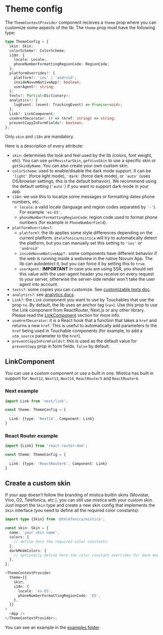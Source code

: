 # Theme config

The `ThemeContextProvider` component receives a `theme` prop where you can customize some aspects of the lib.
The `theme` prop must have the following type:

```ts
type ThemeConfig = {
  skin: Skin;
  colorScheme?: ColorScheme;
  i18n: {
    locale: Locale;
    phoneNumberFormattingRegionCode: RegionCode;
  };
  platformOverrides?: {
    platform?: 'ios' | 'android';
    insideNovumNativeApp?: boolean;
    userAgent?: string;
  };
  texts?: Partial<Dictionary>;
  analytics?: {
    logEvent: (event: TrackingEvent) => Promise<void>;
  };
  Link?: LinkComponent;
  useHrefDecorator: () => (href: string) => string;
  preventCopyInFormFields?: boolean;
};
```

Only `skin` and `i18n` are mandatory.

Here is a description of every attribute:

- `skin`: determines the look and feel used by the lib (colors, font weight, etc). You can use
  `getMovistarSkin`, `getVivoSkin` to use a specific skin or `getSkinByName`. You can also create your own
  custom skin.
- `colorScheme`: used to enable/disable the dark mode support. It can be `'light'` (force light mode),
  `'dark'` (force dark mode), or `'auto'` (uses OS/browser settings, this is the default behavior). We
  recommend using the default setting (`'auto'`) if you want to support dark mode in your app.
- `i18n`: we use this to localize some messages or formatting dates phone numbers, etc.
  - `locale`: a valid locale (language and region codes separated by `'-'`). For example `'es-ES'`.
  - `phoneNumberFormattingRegionCode`: region code used to format phone numbers (for example in
    `PhoneNumberField`).
- `platformOverrides?`:
  - `platform?`: the lib applies some style differences depending on the current platform.
    `@telefonica/mistica` will try to automatically detect the platform, but you can manually set this setting
    to `'ios'` or `'android'`
  - `insideNovumNativeApp?:` some components have different behavior if the web is running inside a webview in
    the native Novum App. The lib can autodetect it, but you can force it by setting this to `true`.
  - `userAgent:` **IMPORTANT** In case you are using SSR, you should set this value with the user-agent header
    you receive on every request to your server, otherwise the server-side render won't take the user agent
    into account.
- `texts?`: some copies you can customize. See [customizable texts doc](./texts.md).
- `analytics?`: see [analytics docs](./analytics.md).
- `Link?`: the `Link` component you want to use by Touchables that use the prop `to`. By default, the lib uses
  an anchor tag (`<a>`). Use this prop to use the Link component from ReactRouter, Next.js or any other
  library. Please read the [LinkComponent](#linkcomponent) section for more info.
- `useHrefDecorator`: it is a React hook that a function that takes a `href` and returns a new `href`. This is
  useful to automatically add parameters to the `href` being used in Touchable components (for example, to add
  a `utm_source` parameter to the `href`).
- `preventCopyInFormFields?`: this is used as the default value for `preventCopy` prop in form fields. `false`
  by default.

## LinkComponent

You can use a custom component or use a built in one. Mistica has built in support for: `Next12`, `Next13`,
`Next14`, `ReactRouter5` and `ReactRouter6`.

### Next example

```ts
import Link from 'next/link';

const theme: ThemeConfig = {
  ...
  Link: {type: 'Next14', Component: Link}
}
```

### React Router example

```ts
import {Link} from 'react-router-dom';

const theme: ThemeConfig = {
  ...
  Link: {type: 'ReactRouter6', Component: Link}
}
```

## Create a custom skin

If your app doesn't follow the branding of mistica builtin skins (Movistar, Vivo, O2, Telefonica, etc.), you
can still use mistica with your custom skin. Just import the `Skin` type and create a new skin config that
implements the `Skin` interface (you need to define all the required color constants):

```ts
import type {Skin} from '@telefonica/mistica';

const skin: Skin = {
  name: 'your skin name',
  colors: {
    // define here the required color constants
  },
  darkModeColors: {
    // optionally define here the color constant overrides for dark mode
  },
};

<ThemeContextProvider
  theme={{
    skin,
    i18n: {
      locale: 'es-ES',
      phoneNumberFormattingRegionCode: 'ES',
    },
  }}
>
  <App />
</ThemeContextProvider>;
```

You can see an example in the [examples folder](../examples/custom-skin/).
